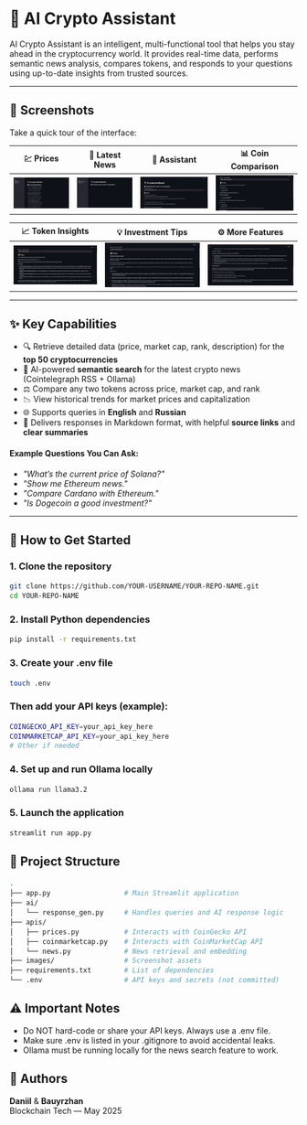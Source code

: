 # 🧠 AI Crypto Assistant

AI Crypto Assistant is an intelligent, multi-functional tool that helps you stay ahead in the cryptocurrency world. It provides real-time data, performs semantic news analysis, compares tokens, and responds to your questions using up-to-date insights from trusted sources.

---

## 📸 Screenshots

Take a quick tour of the interface:

| 💹 Prices | 📰 Latest News | 🤖 Assistant | 📊 Coin Comparison |
|:--------:|:--------------:|:------------:|:------------------:|
| ![Prices](images/img1.jpg) | ![News](images/img2.jpg) | ![Assistant](images/img3.jpg) | ![Comparison](images/img4.jpg) |

| 📈 Token Insights | 💡 Investment Tips | ⚙️ More Features |
|:-----------------:|:------------------:|:----------------:|
| ![Details](images/img5.jpg) | ![Advice](images/img6.jpg) | ![Extras](images/img7.jpg) |

---

## ✨ Key Capabilities

- 🔍 Retrieve detailed data (price, market cap, rank, description) for the **top 50 cryptocurrencies**
- 🧠 AI-powered **semantic search** for the latest crypto news (Cointelegraph RSS + Ollama)
- ⚖️ Compare any two tokens across price, market cap, and rank
- 📉 View historical trends for market prices and capitalization
- 🌐 Supports queries in **English** and **Russian**
- 📝 Delivers responses in Markdown format, with helpful **source links** and **clear summaries**

#### Example Questions You Can Ask:
- *"What’s the current price of Solana?"*
- *"Show me Ethereum news."*
- *"Compare Cardano with Ethereum."*
- *"Is Dogecoin a good investment?"*

---

## 🚀 How to Get Started

### 1. Clone the repository

```bash
git clone https://github.com/YOUR-USERNAME/YOUR-REPO-NAME.git
cd YOUR-REPO-NAME
```

### 2. Install Python dependencies
```bash
pip install -r requirements.txt
```

### 3. Create your .env file
```bash
touch .env
```
### Then add your API keys (example):
```bash
COINGECKO_API_KEY=your_api_key_here
COINMARKETCAP_API_KEY=your_api_key_here
# Other if needed
```

### 4. Set up and run Ollama locally
```bash
ollama run llama3.2
```

### 5. Launch the application
```bash
streamlit run app.py
```

## 📂 Project Structure
```bash
.
├── app.py                  # Main Streamlit application
├── ai/
│   └── response_gen.py     # Handles queries and AI response logic
├── apis/
│   ├── prices.py           # Interacts with CoinGecko API
│   ├── coinmarketcap.py    # Interacts with CoinMarketCap API
│   └── news.py             # News retrieval and embedding
├── images/                 # Screenshot assets
├── requirements.txt        # List of dependencies
└── .env                    # API keys and secrets (not committed)
```

## ⚠️ Important Notes
- Do NOT hard-code or share your API keys. Always use a .env file.
- Make sure .env is listed in your .gitignore to avoid accidental leaks.
- Ollama must be running locally for the news search feature to work.

## 👥 Authors

**Daniil** & **Bauyrzhan**  
Blockchain Tech — May 2025  